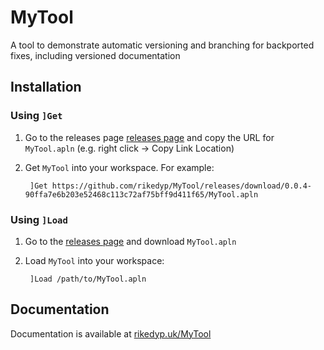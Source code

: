 # MyTool
A tool to demonstrate automatic versioning and branching for backported fixes, including versioned documentation

## Installation

### Using `]Get`
1. Go to the releases page [releases page](https://github.com/rikedyp/MyTool/releases) and copy the URL for `MyTool.apln` (e.g. right click → Copy Link Location)
1. Get `MyTool` into your workspace. For example:

        ]Get https://github.com/rikedyp/MyTool/releases/download/0.0.4-90ffa7e6b203e52468c113c72af75bff9d411f65/MyTool.apln

### Using `]Load`
1. Go to the [releases page](https://github.com/rikedyp/MyTool/releases) and download `MyTool.apln`
1. Load `MyTool` into your workspace:

        ]Load /path/to/MyTool.apln


## Documentation
Documentation is available at [rikedyp.uk/MyTool](https://rikedyp.uk/MyTool)